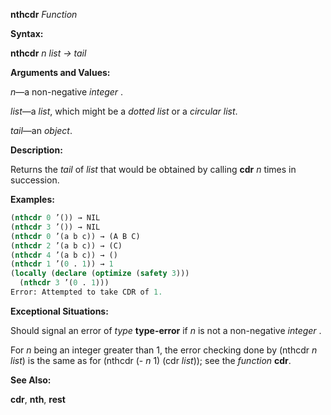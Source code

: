 **nthcdr** *Function* 



**Syntax:** 



**nthcdr** *n list → tail* 



**Arguments and Values:** 



*n*—a non-negative *integer* . 



*list*—a *list*, which might be a *dotted list* or a *circular list*. 



*tail*—an *object*. 



**Description:** 



Returns the *tail* of *list* that would be obtained by calling **cdr** *n* times in succession. 



 



 



**Examples:**
```lisp
(nthcdr 0 ’()) → NIL 
(nthcdr 3 ’()) → NIL 
(nthcdr 0 ’(a b c)) → (A B C) 
(nthcdr 2 ’(a b c)) → (C) 
(nthcdr 4 ’(a b c)) → () 
(nthcdr 1 ’(0 . 1)) → 1 
(locally (declare (optimize (safety 3))) 
  (nthcdr 3 ’(0 . 1))) 
Error: Attempted to take CDR of 1. 
```
**Exceptional Situations:** 



Should signal an error of *type* **type-error** if *n* is not a non-negative *integer* . 



For *n* being an integer greater than 1, the error checking done by (nthcdr *n list*) is the same as for (nthcdr (- *n* 1) (cdr *list*)); see the *function* **cdr**. 



**See Also:** 



**cdr**, **nth**, **rest** 



